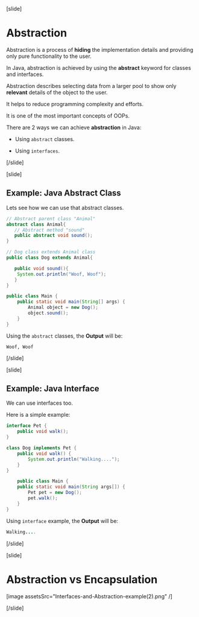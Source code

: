 [slide]

# Abstraction

Abstraction is a process of **hiding** the implementation details and providing only pure functionality to the
user.

In Java, abstraction is achieved by using the **abstract** keyword for classes and interfaces.

Abstraction describes selecting data from a larger pool to show only **relevant** details of the object to the user.

It helps to reduce programming complexity and efforts. 

It is one of the most important concepts of OOPs.


There are 2 ways we can achieve **abstraction** in Java:

- Using `abstract` classes.

- Using `interfaces`.

[/slide]


[slide]
## Example: Java Abstract Class

Lets see how we can use that abstract classes.

``` java
// Abstract parent class "Animal"
abstract class Animal{
   // Abstract method "sound"
   public abstract void sound();
}
```

``` java
// Dog class extends Animal class
public class Dog extends Animal{

   public void sound(){
	System.out.println("Woof, Woof");
   }
}
```

``` java
public class Main {
    public static void main(String[] args) {
        Animal object = new Dog();
        object.sound();
    }
}
```

Using the `abstract` classes, the **Output** will be:

``` 
Woof, Woof
```
[/slide]


[slide]
## Example: Java Interface

We can use interfaces too.

Here is a simple example:

``` java
interface Pet {
    public void walk();
}
```

``` java
class Dog implements Pet {
    public void walk() {
        System.out.println("Walking....");
    }
}
```

``` java
    public class Main {
    public static void main(String args[]) {
        Pet pet = new Dog();
        pet.walk();
    }
}
```

Using `interface` example, the **Output** will be:

``` java
Walking....
```


[/slide]

[slide]
# Abstraction vs Encapsulation

[image assetsSrc="Interfaces-and-Abstraction-example(2).png" /]

[/slide]